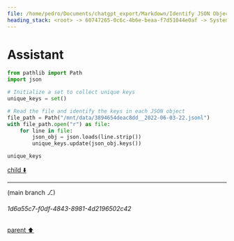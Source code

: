 ```yaml
---
file: /home/pedro/Documents/chatgpt_export/Markdown/Identify JSON Object Keys.md
heading_stack: <root> -> 60747265-0c6c-4b6e-beaa-f7d51044e0af -> System -> 63001cc6-1d28-4fbb-a549-efc65281f584 -> System -> aaa2e9e0-e9cb-4e2c-b570-b8aa9620d0d8 -> User -> 5e02f37b-fdaa-439a-b691-0a59c0854770 -> Assistant
---
```

# Assistant

```python
from pathlib import Path
import json

# Initialize a set to collect unique keys
unique_keys = set()

# Read the file and identify the keys in each JSON object
file_path = Path("/mnt/data/3894654deac8dd__2022-06-03-22.jsonl")
with file_path.open("r") as file:
    for line in file:
        json_obj = json.loads(line.strip())
        unique_keys.update(json_obj.keys())

unique_keys
```

[child ⬇️](#1d6a55c7-f0df-4843-8981-4d2196502c42)

---

(main branch ⎇)
###### 1d6a55c7-f0df-4843-8981-4d2196502c42
[parent ⬆️](#5e02f37b-fdaa-439a-b691-0a59c0854770)
